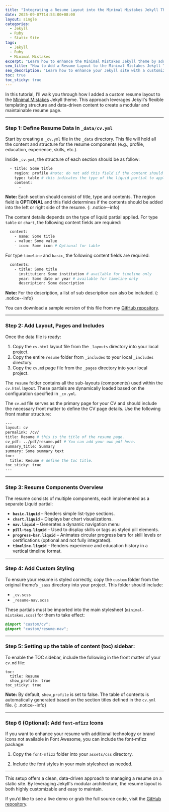 ```yaml
---
title: "Integrating a Resume Layout into the Minimal Mistakes Jekyll Theme"
date: 2025-09-07T14:53:00+08:00
layout: single
categories: 
  - Jekyll
  - Ruby
  - Static Site
tags: 
  - Jekyll
  - Ruby
  - Minimal Mistakes
excerpt: "Learn how to enhance the Minimal Mistakes Jekyll theme by adding a fully customizable resume layout."
seo_title: "How to Add a Resume Layout to the Minimal Mistakes Jekyll Theme"
seo_description: "Learn how to enhance your Jekyll site with a customizable resume layout using the Minimal Mistakes theme. A step-by-step guide with code and layout integration tips."
toc: true
toc_sticky: true
---
```


In this tutorial, I’ll walk you through how I added a custom resume layout to the [Minimal Mistakes](https://mmistakes.github.io/minimal-mistakes/) Jekyll theme. This approach leverages Jekyll's flexible templating structure and data-driven content to create a modular and maintainable resume page.

---

### Step 1: Define Resume Data in `_data/cv.yml`

Start by creating a `_cv.yml` file in the `_data` directory. This file will hold all the content and structure for the resume components (e.g., profile, education, experience, skills, etc.).  

Inside `_cv.yml`, the structure of each section should be as follow:
```bash
  - title: Some title 
    region: profile #note: do not add this field if the content should be included on the right side
    type: table # this indicates the type of the liquid partial to apply to each content
    content:
      -
```

**Note:** Each section should consist of title, type and contents. The region field is **OPTIONAL** and this field determines if the contents should be added into the left or right side of the resume.
{: .notice--info}

The content details depends on the type of liquid partial applied.
For type `table` or `chart`, the following content fields are required:
```bash
  content:
    - name: Some title
    - value: Some value
    - icon: Some icon # Optional for table
```

For type `timeline` and `basic`, the following content fields are required:
```bash
  contents:
    - title: Some title
      institution: Some institution # available for timeline only
      year: Some date or year # available for timeline only
      description: Some description
```
**Note:** For the description, a list of sub description can also be included.
{: .notice--info}

You can download a sample version of this file from my [GitHub repository](https://github.com/ry4ngch/ry4ngch.github.io).

---

### Step 2: Add Layout, Pages and Includes

Once the data file is ready:

1. Copy the `cv.html` layout file from the `_layouts` directory into your local project.
2. Copy the entire `resume` folder from `_includes` to your local `_includes` directory.
3. Copy the `cv.md` page file from the `_pages` directory into your local project.

The `resume` folder contains all the sub-layouts (components) used within the `cv.html` layout. These partials are dynamically loaded based on the configuration specified in `_cv.yml`.

The `cv.md` file serves as the primary page for your CV and should include the necessary front matter to define the CV page details. Use the following front matter structure: 

```bash
---
layout: cv
permalink: /cv/
title: Resume # this is the title of the resume page.
cv_pdf: ../pdf/resume.pdf # You can add your own pdf here.
summary_title: Summary
summary: Some summary text
toc: 
  title: Resume # define the toc title.
toc_sticky: true
---
```

---

### Step 3: Resume Components Overview

The resume consists of multiple components, each implemented as a separate Liquid partial:

- **`basic.liquid`** – Renders simple list-type sections.
- **`chart.liquid`** – Displays bar chart visualizations.
- **`nav.liquid`** – Generates a dynamic navigation menu
- **`pill-tag.liquid`** – Used to display skills or tags as styled pill elements.
- **`progress-bar.liquid`** – Animates circular progress bars for skill levels or certifications (optional and not fully integrated).
- **`timeline.liquid`** – Renders experience and education history in a vertical timeline format.

---

### Step 4: Add Custom Styling

To ensure your resume is styled correctly, copy the `custom` folder from the original theme’s `_sass` directory into your project. This folder should include:

- `_cv.scss`
- `_resume-nav.scss`

These partials must be imported into the main stylesheet (`minimal-mistakes.scss`) for them to take effect:

```scss
@import "custom/cv";
@import "custom/resume-nav";
```

---

### Step 5: Setting up the table of content (toc) sidebar:
To enable the TOC sidebar, include the following in the front matter of your `cv.md` file:

```text
toc: 
  title: Resume
  show_profile: true
toc_sticky: true
```

**Note:** By default, `show_profile` is set to false. The table of contents is automatically generated based on the section titles defined in the `cv.yml` file.
{: .notice--info}

---

### Step 6 (Optional): Add `font-mfizz` Icons
If you want to enhance your resume with additional technology or brand icons not available in Font Awesome, you can include the font-mfizz package:

1. Copy the `font-mfizz` folder into your `assets/css` directory.

2. Include the font styles in your main stylesheet as needed.

---

This setup offers a clean, data-driven approach to managing a resume on a static site. By leveraging Jekyll's modular architecture, the resume layout is both highly customizable and easy to maintain.

If you’d like to see a live demo or grab the full source code, visit the [GitHub repository](https://github.com/ry4ngch/ry4ngch.github.io).
